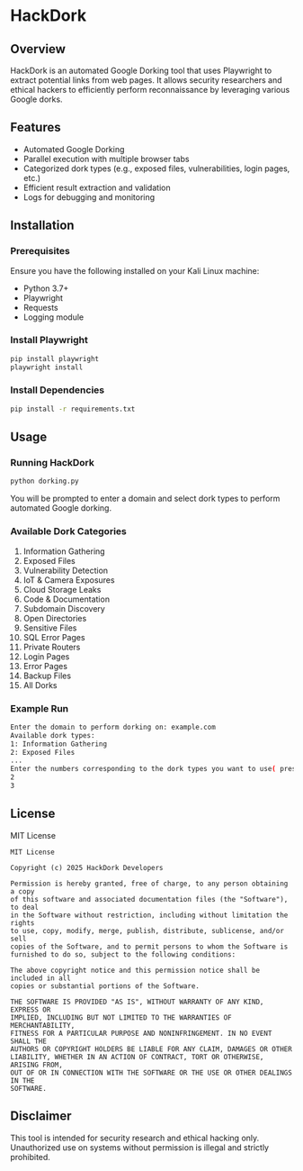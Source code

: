 # HackDork

## Overview
HackDork is an automated Google Dorking tool that uses Playwright to extract potential links from web pages. It allows security researchers and ethical hackers to efficiently perform reconnaissance by leveraging various Google dorks.

## Features
- Automated Google Dorking
- Parallel execution with multiple browser tabs
- Categorized dork types (e.g., exposed files, vulnerabilities, login pages, etc.)
- Efficient result extraction and validation
- Logs for debugging and monitoring

## Installation
### Prerequisites
Ensure you have the following installed on your Kali Linux machine:
- Python 3.7+
- Playwright
- Requests
- Logging module

### Install Playwright
```bash
pip install playwright
playwright install
```

### Install Dependencies
```bash
pip install -r requirements.txt
```

## Usage
### Running HackDork
```bash
python dorking.py
```
You will be prompted to enter a domain and select dork types to perform automated Google dorking.

### Available Dork Categories
1. Information Gathering
2. Exposed Files
3. Vulnerability Detection
4. IoT & Camera Exposures
5. Cloud Storage Leaks
6. Code & Documentation
7. Subdomain Discovery
8. Open Directories
9. Sensitive Files
10. SQL Error Pages
11. Private Routers
12. Login Pages
13. Error Pages
14. Backup Files
15. All Dorks

### Example Run
```bash
Enter the domain to perform dorking on: example.com
Available dork types:
1: Information Gathering
2: Exposed Files
...
Enter the numbers corresponding to the dork types you want to use( press Enter twice to start script): 1
2
3
```

## License
MIT License

```
MIT License

Copyright (c) 2025 HackDork Developers

Permission is hereby granted, free of charge, to any person obtaining a copy
of this software and associated documentation files (the "Software"), to deal
in the Software without restriction, including without limitation the rights
to use, copy, modify, merge, publish, distribute, sublicense, and/or sell
copies of the Software, and to permit persons to whom the Software is
furnished to do so, subject to the following conditions:

The above copyright notice and this permission notice shall be included in all
copies or substantial portions of the Software.

THE SOFTWARE IS PROVIDED "AS IS", WITHOUT WARRANTY OF ANY KIND, EXPRESS OR
IMPLIED, INCLUDING BUT NOT LIMITED TO THE WARRANTIES OF MERCHANTABILITY,
FITNESS FOR A PARTICULAR PURPOSE AND NONINFRINGEMENT. IN NO EVENT SHALL THE
AUTHORS OR COPYRIGHT HOLDERS BE LIABLE FOR ANY CLAIM, DAMAGES OR OTHER
LIABILITY, WHETHER IN AN ACTION OF CONTRACT, TORT OR OTHERWISE, ARISING FROM,
OUT OF OR IN CONNECTION WITH THE SOFTWARE OR THE USE OR OTHER DEALINGS IN THE
SOFTWARE.
```

## Disclaimer
This tool is intended for security research and ethical hacking only. Unauthorized use on systems without permission is illegal and strictly prohibited.

